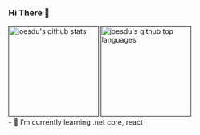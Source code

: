 ### Hi There 👋
<a href="">
  <img height="180em" src="https://github-readme-stats.vercel.app/api?username=joesdu&count_private=true&show_icons=true&theme=radical" alt="joesdu's github stats" />
  <img height="180em" src="https://github-readme-stats.vercel.app/api/top-langs/?username=joesdu&count_private=true&theme=radical&layout=compact" alt="joesdu's github top languages" />
</a>
<br/>
- 🌱 I’m currently learning .net core, react
<!--
**joesdu/joesdu** is a ✨ _special_ ✨ repository because its `README.md` (this file) appears on your GitHub profile.

Here are some ideas to get you started:

- 🔭 I’m currently working on ...
- 👯 I’m looking to collaborate on ...
- 🤔 I’m looking for help with ...
- 💬 Ask me about ...
- 📫 How to reach me: ...
- 😄 Pronouns: ...
- ⚡ Fun fact: ...
-->
